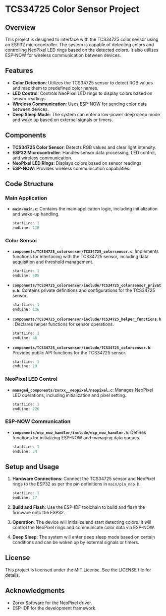 # TCS34725 Color Sensor Project

## Overview

This project is designed to interface with the TCS34725 color sensor using an ESP32 microcontroller. The system is capable of detecting colors and controlling NeoPixel LED rings based on the detected colors. It also utilizes ESP-NOW for wireless communication between devices.

## Features

- **Color Detection**: Utilizes the TCS34725 sensor to detect RGB values and map them to predefined color names.
- **LED Control**: Controls NeoPixel LED rings to display colors based on sensor readings.
- **Wireless Communication**: Uses ESP-NOW for sending color data between devices.
- **Deep Sleep Mode**: The system can enter a low-power deep sleep mode and wake up based on external signals or timers.

## Components

- **TCS34725 Color Sensor**: Detects RGB values and clear light intensity.
- **ESP32 Microcontroller**: Handles sensor data processing, LED control, and wireless communication.
- **NeoPixel LED Rings**: Displays colors based on sensor readings.
- **ESP-NOW**: Provides wireless communication capabilities.

## Code Structure

### Main Application

- **`main/main.c`**: Contains the main application logic, including initialization and wake-up handling.
  ```c:main/main.c
  startLine: 1
  endLine: 110
  ```

### Color Sensor

- **`components/TCS34725_colorsensor/TCS34725_colorsensor.c`**: Implements functions for interfacing with the TCS34725 sensor, including data acquisition and threshold management.
  ```c:components/TCS34725_colorsensor/TCS34725_colorsensor.c
  startLine: 1
  endLine: 405
  ```

- **`components/TCS34725_colorsensor/include/TCS34725_colorsensor_private.h`**: Contains private definitions and configurations for the TCS34725 sensor.
  ```c:components/TCS34725_colorsensor/include/TCS34725_colorsensor_private.h
  startLine: 1
  endLine: 136
  ```

- **`components/TCS34725_colorsensor/include/TCS34725_helper_functions.h`**: Declares helper functions for sensor operations.
  ```c:components/TCS34725_colorsensor/include/TCS34725_helper_functions.h
  startLine: 1
  endLine: 46
  ```

- **`components/TCS34725_colorsensor/include/TCS34725_colorsensor.h`**: Provides public API functions for the TCS34725 sensor.
  ```c:components/TCS34725_colorsensor/include/TCS34725_colorsensor.h
  startLine: 1
  endLine: 19
  ```

### NeoPixel LED Control

- **`managed_components/zorxx__neopixel/neopixel.c`**: Manages NeoPixel LED operations, including initialization and pixel setting.
  ```c:managed_components/zorxx__neopixel/neopixel.c
  startLine: 1
  endLine: 226
  ```

### ESP-NOW Communication

- **`components/esp_now_handler/include/esp_now_handler.h`**: Defines functions for initializing ESP-NOW and managing data queues.
  ```c:components/esp_now_handler/include/esp_now_handler.h
  startLine: 1
  endLine: 34
  ```

## Setup and Usage

1. **Hardware Connections**: Connect the TCS34725 sensor and NeoPixel rings to the ESP32 as per the pin definitions in `main/pin_map.h`.
   ```c:main/pin_map.h
   startLine: 1
   endLine: 17
   ```

2. **Build and Flash**: Use the ESP-IDF toolchain to build and flash the firmware onto the ESP32.

3. **Operation**: The device will initialize and start detecting colors. It will control the NeoPixel rings and communicate color data via ESP-NOW.

4. **Deep Sleep**: The system will enter deep sleep mode based on certain conditions and can be woken up by external signals or timers.

## License

This project is licensed under the MIT License. See the LICENSE file for details.

## Acknowledgments

- Zorxx Software for the NeoPixel driver.
- ESP-IDF for the development framework.